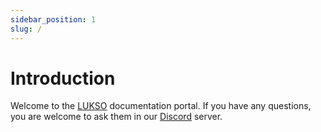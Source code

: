 ```yaml
---
sidebar_position: 1
slug: /
---
```


# Introduction

Welcome to the [LUKSO](https://lukso.network/) documentation portal. If you have any questions, you are welcome to ask them in our [Discord](https://discord.gg/E2rJPP4) server.
